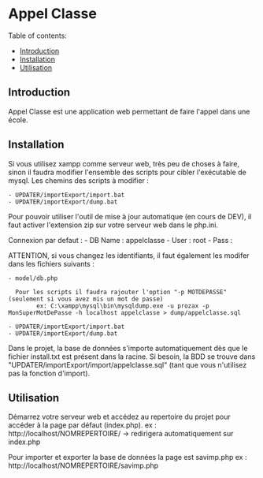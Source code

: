 # Appel Classe

Table of contents:
* [Introduction](#introduction)
* [Installation](#installation)
* [Utilisation](#utilisation)

## Introduction

Appel Classe est une application web permettant de faire l'appel dans une école.

## Installation

Si vous utilisez xampp comme serveur web, très peu de choses à faire, sinon il faudra modifier l'ensemble des scripts pour cibler l'exécutable de mysql.
Les chemins des scripts à modifier : 

    - UPDATER/importExport/import.bat
    - UPDATER/importExport/dump.bat


Pour pouvoir utiliser l'outil de mise à jour automatique (en cours de DEV), il faut activer l'extension zip sur votre serveur web dans le php.ini.


Connexion par defaut : 
    - DB Name : appelclasse
    - User : root
    - Pass : 

ATTENTION, si vous changez les identifiants, il faut également les modifer dans les fichiers suivants : 

    - model/db.php

      Pour les scripts il faudra rajouter l'option "-p MOTDEPASSE" (seulement si vous avez mis un mot de passe)
            ex: C:\xampp\mysql\bin\mysqldump.exe -u prozax -p MonSuperMotDePasse -h localhost appelclasse > dump/appelclasse.sql
    
    - UPDATER/importExport/import.bat
    - UPDATER/importExport/dump.bat


Dans le projet, la base de données s'importe automatiquement dès que le fichier install.txt est présent dans la racine.
Si besoin, la BDD se trouve dans "UPDATER/importExport/import/appelclasse.sql" (tant que vous n'utilisez pas la fonction d'import).

## Utilisation

Démarrez votre serveur web et accédez au repertoire du projet pour accéder à la page par défaut (index.php).
ex : http://localhost/NOMREPERTOIRE/ -> redirigera automatiquement sur index.php 

Pour importer et exporter la base de données la page est savimp.php
ex : http://localhost/NOMREPERTOIRE/savimp.php
